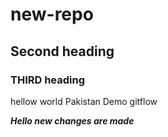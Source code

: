 # new-repo

## Second heading

### THIRD heading
hellow world
Pakistan
Demo gitflow

***Hello new changes are made***
